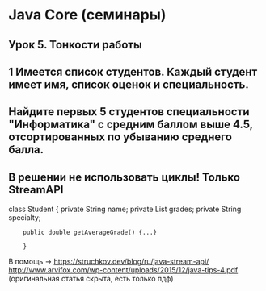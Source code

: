 # Java Core (семинары)

## Урок 5. Тонкости работы

## 1 Имеется список студентов. Каждый студент имеет имя, список оценок и специальность.
## Найдите первых 5 студентов специальности "Информатика" с средним баллом выше 4.5, отсортированных по убыванию среднего балла.
## В решении не использовать циклы! Только StreamAPI

class Student {
    private String name;
    private List<Double> grades;
    private String specialty;

        public double getAverageGrade() {...}

        }
        
В помощь -> https://struchkov.dev/blog/ru/java-stream-api/
http://www.arvifox.com/wp-content/uploads/2015/12/java-tips-4.pdf (оригинальная статья скрыта, есть только пдф)